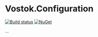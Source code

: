 # Vostok.Configuration

[![Build status](https://ci.appveyor.com/api/projects/status/github/vostok/configuration?svg=true&branch=master)](https://ci.appveyor.com/project/vostok/configuration/branch/master)
[![NuGet](https://img.shields.io/nuget/v/Vostok.Configuration.svg)](https://www.nuget.org/packages/Vostok.Configuration)

...
